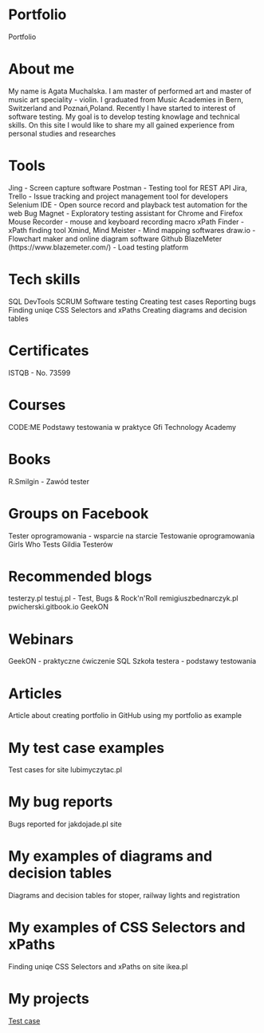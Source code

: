 # Portfolio

Portfolio

<h1>About me</h1>
My name is Agata Muchalska. I am master of performed art and master of music art speciality - violin. I graduated from Music Academies in Bern, Switzerland and Poznań,Poland. Recently I have started to interest of software testing. My goal is to develop testing knowlage and technical skills. On this site I would like to share my all gained experience from personal studies and researches

<h1>Tools</h1>
Jing - Screen capture software
Postman - Testing tool for REST API
Jira, Trello - Issue tracking and project management tool for developers
Selenium IDE - Open source record and playback test automation for the web
Bug Magnet - Exploratory testing assistant for Chrome and Firefox
Mouse Recorder - mouse and keyboard recording macro
xPath Finder - xPath finding tool
Xmind, Mind Meister - Mind mapping softwares
draw.io - Flowchart maker and online diagram software
Github
BlazeMeter (https://www.blazemeter.com/) - Load testing platform

<h1>Tech skills</h1>
SQL
DevTools
SCRUM
Software testing
Creating test cases
Reporting bugs
Finding uniqe CSS Selectors and xPaths
Creating diagrams and decision tables

<h1>Certificates</h1>
ISTQB - No. 73599

<h1>Courses</h1>
CODE:ME Podstawy testowania w praktyce
Gfi Technology Academy

<h1>Books</h1>
R.Smilgin - Zawód tester

<h1>Groups on Facebook</h1>
Tester oprogramowania - wsparcie na starcie
Testowanie oprogramowania
Girls Who Tests
Gildia Testerów

<h1>Recommended blogs</h1>
testerzy.pl
testuj.pl - Test, Bugs & Rock'n'Roll
remigiuszbednarczyk.pl
pwicherski.gitbook.io
GeekON

<h1>Webinars</h1>
GeekON - praktyczne ćwiczenie SQL
Szkoła testera - podstawy testowania

<h1>Articles</h1>
Article about creating portfolio in GitHub using my portfolio as example

<h1>My test case examples</h1>
Test cases for site lubimyczytac.pl

<h1>My bug reports</h1>
Bugs reported for jakdojade.pl site

<h1>My examples of diagrams and decision tables</h1>
Diagrams and decision tables for stoper, railway lights and registration

<h1>My examples of CSS Selectors and xPaths</h1>
Finding uniqe CSS Selectors and xPaths on site ikea.pl

<h1>My projects</h1>

<a href="https://docs.google.com/spreadsheets/d/1PTwKa9PpbUowTkgXR9_EAGmyGmlhmdknsHo82p7C5Os/edit?usp=sharing" target="_blank" rel="noopener noreferrer">Test case</a>
